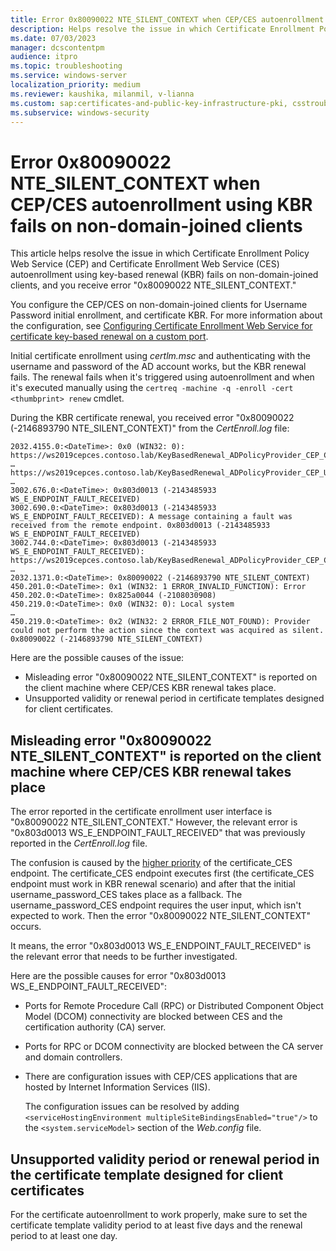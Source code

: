 ```yaml
---
title: Error 0x80090022 NTE_SILENT_CONTEXT when CEP/CES autoenrollment using KBR fails
description: Helps resolve the issue in which Certificate Enrollment Policy Web Service (CEP) and Certificate Enrollment Web Service (CES) autoenrollment using key-based renewal (KBR) fails on non-domain-joined clients, and you receive error 0x80090022 NTE_SILENT_CONTEXT.
ms.date: 07/03/2023
manager: dcscontentpm
audience: itpro
ms.topic: troubleshooting
ms.service: windows-server
localization_priority: medium
ms.reviewer: kaushika, milanmil, v-lianna
ms.custom: sap:certificates-and-public-key-infrastructure-pki, csstroubleshoot
ms.subservice: windows-security
---
```

# Error 0x80090022 NTE_SILENT_CONTEXT when CEP/CES autoenrollment using KBR fails on non-domain-joined clients

This article helps resolve the issue in which Certificate Enrollment Policy Web Service (CEP) and Certificate Enrollment Web Service (CES) autoenrollment using key-based renewal (KBR) fails on non-domain-joined clients, and you receive error "0x80090022 NTE_SILENT_CONTEXT."

You configure the CEP/CES on non-domain-joined clients for Username Password initial enrollment, and certificate KBR. For more information about the configuration, see [Configuring Certificate Enrollment Web Service for certificate key-based renewal on a custom port](/windows-server/identity/solution-guides/certificate-enrollment-certificate-key-based-renewal).

Initial certificate enrollment using *certlm.msc* and authenticating with the username and password of the AD account works, but the KBR renewal fails. The renewal fails when it's triggered using autoenrollment and when it's executed manually using the `certreq -machine -q -enroll -cert <thumbprint> renew` cmdlet.

During the KBR certificate renewal, you received error "0x80090022 (-2146893790 NTE_SILENT_CONTEXT)" from the *CertEnroll.log* file:

```output
2032.4155.0:<DateTime>: 0x0 (WIN32: 0): https://ws2019cepces.contoso.lab/KeyBasedRenewal_ADPolicyProvider_CEP_Certificate/service.svc/CEP
…
https://ws2019cepces.contoso.lab/KeyBasedRenewal_ADPolicyProvider_CEP_UsernamePassword/service.svc/CEP
…
3002.676.0:<DateTime>: 0x803d0013 (-2143485933 WS_E_ENDPOINT_FAULT_RECEIVED)
3002.690.0:<DateTime>: 0x803d0013 (-2143485933 WS_E_ENDPOINT_FAULT_RECEIVED): A message containing a fault was received from the remote endpoint. 0x803d0013 (-2143485933 WS_E_ENDPOINT_FAULT_RECEIVED)
3002.744.0:<DateTime>: 0x803d0013 (-2143485933 WS_E_ENDPOINT_FAULT_RECEIVED): https://ws2019cepces.contoso.lab/KeyBasedRenewal_ADPolicyProvider_CEP_Certificate/service.svc/CEP
…
2032.1371.0:<DateTime>: 0x80090022 (-2146893790 NTE_SILENT_CONTEXT)
450.201.0:<DateTime>: 0x1 (WIN32: 1 ERROR_INVALID_FUNCTION): Error
450.202.0:<DateTime>: 0x825a0044 (-2108030908)
450.219.0:<DateTime>: 0x0 (WIN32: 0): Local system
…
450.219.0:<DateTime>: 0x2 (WIN32: 2 ERROR_FILE_NOT_FOUND): Provider could not perform the action since the context was acquired as silent. 0x80090022 (-2146893790 NTE_SILENT_CONTEXT)
```

Here are the possible causes of the issue:

- Misleading error "0x80090022 NTE_SILENT_CONTEXT" is reported on the client machine where CEP/CES KBR renewal takes place.
- Unsupported validity or renewal period in certificate templates designed for client certificates.

## Misleading error "0x80090022 NTE_SILENT_CONTEXT" is reported on the client machine where CEP/CES KBR renewal takes place

The error reported in the certificate enrollment user interface is "0x80090022 NTE_SILENT_CONTEXT." However, the relevant error is "0x803d0013 WS_E_ENDPOINT_FAULT_RECEIVED" that was previously reported in the *CertEnroll.log* file.

The confusion is caused by the [higher priority](/windows-server/identity/solution-guides/certificate-enrollment-certificate-key-based-renewal#configure-the-client-computer) of the certificate_CES endpoint. The certificate_CES endpoint executes first (the certificate_CES endpoint must work in KBR renewal scenario) and after that the initial username_password_CES takes place as a fallback. The username_password_CES endpoint requires the user input, which isn't expected to work. Then the error "0x80090022 NTE_SILENT_CONTEXT" occurs.

It means, the error "0x803d0013 WS_E_ENDPOINT_FAULT_RECEIVED" is the relevant error that needs to be further investigated.

Here are the possible causes for error "0x803d0013 WS_E_ENDPOINT_FAULT_RECEIVED":

- Ports for Remote Procedure Call (RPC) or Distributed Component Object Model (DCOM) connectivity are blocked between CES and the certification authority (CA) server.
- Ports for RPC or DCOM connectivity are blocked between the CA server and domain controllers.
- There are configuration issues with CEP/CES applications that are hosted by Internet Information Services (IIS).

    The configuration issues can be resolved by adding `<serviceHostingEnvironment multipleSiteBindingsEnabled="true"/>` to the `<system.serviceModel>` section of the *Web.config* file.

## Unsupported validity period or renewal period in the certificate template designed for client certificates

For the certificate autoenrollment to work properly, make sure to set the certificate template validity period to at least five days and the renewal period to at least one day.
